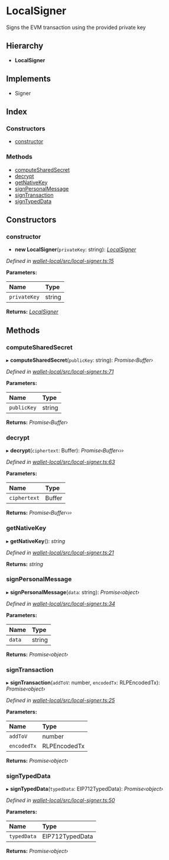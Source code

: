 # LocalSigner

Signs the EVM transaction using the provided private key

## Hierarchy

* **LocalSigner**

## Implements

* Signer

## Index

### Constructors

* [constructor](_local_signer_.localsigner.md#constructor)

### Methods

* [computeSharedSecret](_local_signer_.localsigner.md#computesharedsecret)
* [decrypt](_local_signer_.localsigner.md#decrypt)
* [getNativeKey](_local_signer_.localsigner.md#getnativekey)
* [signPersonalMessage](_local_signer_.localsigner.md#signpersonalmessage)
* [signTransaction](_local_signer_.localsigner.md#signtransaction)
* [signTypedData](_local_signer_.localsigner.md#signtypeddata)

## Constructors

### constructor

+ **new LocalSigner**\(`privateKey`: string\): [_LocalSigner_](_local_signer_.localsigner.md)

_Defined in_ [_wallet-local/src/local-signer.ts:15_](https://github.com/celo-org/celo-monorepo/blob/master/packages/sdk/wallets/wallet-local/src/local-signer.ts#L15)

**Parameters:**

| Name | Type |
| :--- | :--- |
| `privateKey` | string |

**Returns:** [_LocalSigner_](_local_signer_.localsigner.md)

## Methods

### computeSharedSecret

▸ **computeSharedSecret**\(`publicKey`: string\): _Promise‹Buffer›_

_Defined in_ [_wallet-local/src/local-signer.ts:71_](https://github.com/celo-org/celo-monorepo/blob/master/packages/sdk/wallets/wallet-local/src/local-signer.ts#L71)

**Parameters:**

| Name | Type |
| :--- | :--- |
| `publicKey` | string |

**Returns:** _Promise‹Buffer›_

### decrypt

▸ **decrypt**\(`ciphertext`: Buffer\): _Promise‹Buffer‹››_

_Defined in_ [_wallet-local/src/local-signer.ts:63_](https://github.com/celo-org/celo-monorepo/blob/master/packages/sdk/wallets/wallet-local/src/local-signer.ts#L63)

**Parameters:**

| Name | Type |
| :--- | :--- |
| `ciphertext` | Buffer |

**Returns:** _Promise‹Buffer‹››_

### getNativeKey

▸ **getNativeKey**\(\): _string_

_Defined in_ [_wallet-local/src/local-signer.ts:21_](https://github.com/celo-org/celo-monorepo/blob/master/packages/sdk/wallets/wallet-local/src/local-signer.ts#L21)

**Returns:** _string_

### signPersonalMessage

▸ **signPersonalMessage**\(`data`: string\): _Promise‹object›_

_Defined in_ [_wallet-local/src/local-signer.ts:34_](https://github.com/celo-org/celo-monorepo/blob/master/packages/sdk/wallets/wallet-local/src/local-signer.ts#L34)

**Parameters:**

| Name | Type |
| :--- | :--- |
| `data` | string |

**Returns:** _Promise‹object›_

### signTransaction

▸ **signTransaction**\(`addToV`: number, `encodedTx`: RLPEncodedTx\): _Promise‹object›_

_Defined in_ [_wallet-local/src/local-signer.ts:25_](https://github.com/celo-org/celo-monorepo/blob/master/packages/sdk/wallets/wallet-local/src/local-signer.ts#L25)

**Parameters:**

| Name | Type |
| :--- | :--- |
| `addToV` | number |
| `encodedTx` | RLPEncodedTx |

**Returns:** _Promise‹object›_

### signTypedData

▸ **signTypedData**\(`typedData`: EIP712TypedData\): _Promise‹object›_

_Defined in_ [_wallet-local/src/local-signer.ts:50_](https://github.com/celo-org/celo-monorepo/blob/master/packages/sdk/wallets/wallet-local/src/local-signer.ts#L50)

**Parameters:**

| Name | Type |
| :--- | :--- |
| `typedData` | EIP712TypedData |

**Returns:** _Promise‹object›_

